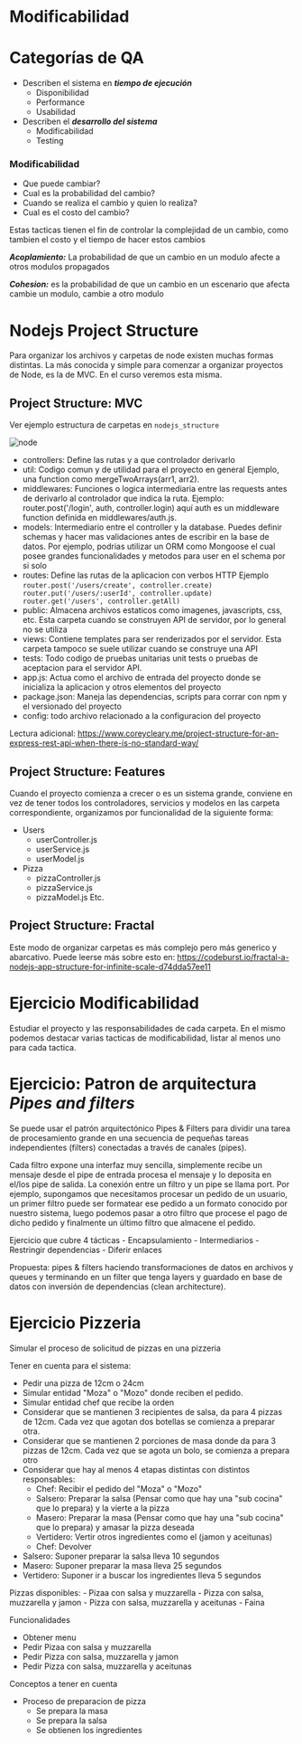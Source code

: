 # Modificabilidad

# Categorías de QA
- Describen el sistema en ***tiempo de ejecución***
    - Disponibilidad
    - Performance 
    - Usabilidad
- Describen el ***desarrollo del sistema***
    - Modificabilidad
    - Testing


### Modificabilidad
- Que puede cambiar?
- Cual es la probabilidad del cambio?
- Cuando se realiza el cambio y quien lo realiza?
- Cual es el costo del cambio?

Estas tacticas tienen el fin de controlar la complejidad de un cambio, como tambien el costo y el tiempo de hacer estos cambios

***Acoplamiento:*** La probabilidad de que un cambio en un modulo afecte a otros modulos propagados

***Cohesion:*** es la probabilidad de que un cambio en un escenario que afecta cambie un modulo, cambie a otro modulo

# Nodejs Project Structure
Para organizar los archivos y carpetas de node existen muchas formas distintas. La más conocida y simple para comenzar a organizar proyectos de Node, es la de MVC. En el curso veremos esta misma.

## Project Structure: MVC
Ver ejemplo estructura de carpetas en `nodejs_structure`

![node](https://i2.wp.com/www.coreycleary.me/wp-content/uploads/2018/11/Express-REST-API-Struc.png?w=741&ssl=1 "Node project structure")

- controllers: Define las rutas y a que controlador derivarlo
- util: Codigo comun y de utilidad para el proyecto en general Ejemplo, una function como mergeTwoArrays(arr1, arr2).
- middlewares: Funciones o logica intermediaria entre las requests antes de derivarlo al controlador que indica la ruta.
    Ejemplo: 
        router.post('/login', auth, controller.login) aquí auth es un middleware function definida en middlewares/auth.js.
- models: Intermediario entre el controller y la database. Puedes definir schemas y hacer mas validaciones antes de escribir en la base de datos. Por ejemplo, podrias utilizar un ORM como Mongoose el cual posee grandes funcionalidades y metodos para user en el schema por si solo
- routes: Define las rutas de la aplicacion con verbos HTTP
    Ejemplo
        ```router.post('/users/create', controller.create)
        router.put('/users/:userId', controller.update)
        router.get('/users', controller.getAll)```
- public: Almacena archivos estaticos como imagenes, javascripts, css, etc. Esta carpeta cuando se construyen API de servidor, por lo general no se utiliza
- views: Contiene templates para ser renderizados por el servidor. Esta carpeta tampoco se suele utilizar cuando se construye una API
- tests: Todo codigo de pruebas unitarias unit tests o pruebas de aceptacion para el servidor API.
- app.js: Actua como el archivo de entrada del proyecto donde se inicializa la aplicacion y otros elementos del proyecto
- package.json: Maneja las dependencias, scripts para corrar con npm y el versionado del proyecto
- config: todo archivo relacionado a la configuracion del proyecto

Lectura adicional:
https://www.coreycleary.me/project-structure-for-an-express-rest-api-when-there-is-no-standard-way/

## Project Structure: Features
Cuando el proyecto comienza a crecer o es un sistema grande, conviene en vez de tener todos los controladores, servicios y modelos en las carpeta correspondiente, organizamos por funcionalidad de la siguiente forma:
- Users
    - userController.js
    - userService.js
    - userModel.js
- Pizza
    - pizzaController.js
    - pizzaService.js
    - pizzaModel.js
Etc.

## Project Structure: Fractal
Este modo de organizar carpetas es más complejo pero más generico y abarcativo. Puede leerse más sobre esto en: https://codeburst.io/fractal-a-nodejs-app-structure-for-infinite-scale-d74dda57ee11 

# Ejercicio Modificabilidad
Estudiar el proyecto y las responsabilidades de cada carpeta. En el mismo podemos destacar varias tacticas de modificabilidad, listar al menos uno para cada tactica.

# Ejercicio: Patron de arquitectura ***Pipes and filters***

Se puede usar el patrón arquitectónico Pipes & Filters para dividir una tarea de procesamiento grande en una secuencia de pequeñas tareas independientes (filters) conectadas a través de canales (pipes).

Cada filtro expone una interfaz muy sencilla, simplemente recibe un mensaje desde el pipe de entrada procesa el mensaje y lo deposita en el/los pipe de salida. La conexión entre un filtro y un pipe se llama port.
Por ejemplo, supongamos que necesitamos procesar un pedido de un usuario, un primer filtro puede ser formatear ese pedido a un formato conocido por nuestro sistema, luego podemos pasar a otro filtro que procese el pago de dicho pedido y finalmente un último filtro que almacene el pedido.

Ejercicio que cubre 4 tácticas 
    - Encapsulamiento 
    - Intermediarios 
    - Restringir dependencias 
    - Diferir enlaces
    
Propuesta: pipes & filters haciendo transformaciones de datos en archivos y queues y terminando en un filter que tenga layers y guardado en base de datos con inversión de dependencias (clean architecture).


# Ejercicio Pizzeria
Simular el proceso de solicitud de pizzas en una pizzeria

Tener en cuenta para el sistema: 
- Pedir una pizza de 12cm o 24cm
- Simular entidad "Moza" o "Mozo" donde reciben el pedido.
- Simular entidad chef que recibe la orden
- Considerar que se mantienen 3 recipientes de salsa, da para 4 pizzas de 12cm. Cada vez que agotan dos botellas se comienza a preparar otra.
- Considerar que se mantienen 2 porciones de masa donde da para 3 pizzas de 12cm. Cada vez que se agota un bolo, se comienza a prepara otro
- Considerar que hay al menos 4 etapas distintas con distintos responsables:
    - Chef: Recibir el pedido del "Moza" o "Mozo"
    - Salsero: Preparar la salsa (Pensar como que hay una "sub cocina" que lo prepara) y la vierte a la pizza
    - Masero: Preparar la masa (Pensar como que hay una "sub cocina" que lo prepara) y amasar la pizza deseada
    - Vertidero: Vertir otros ingredientes como el (jamon y aceitunas)
    - Chef: Devolver
- Salsero: Suponer preparar la salsa lleva 10 segundos
- Masero: Suponer preparar la masa lleva 25 segundos
- Vertidero: Suponer ir a buscar los ingredientes lleva 5 segundos

Pizzas disponibles:
    - Pizaa con salsa y muzzarella
    - Pizza con salsa, muzzarella y jamon
    - Pizza con salsa, muzzarella y aceitunas
    - Faina

Funcionalidades
- Obtener menu
- Pedir Pizaa con salsa y muzzarella
- Pedir Pizza con salsa, muzzarella y jamon
- Pedir Pizza con salsa, muzzarella y aceitunas

Conceptos a tener en cuenta
- Proceso de preparacion de pizza
    - Se prepara la masa
    - Se prepara la salsa
    - Se obtienen los ingredientes 